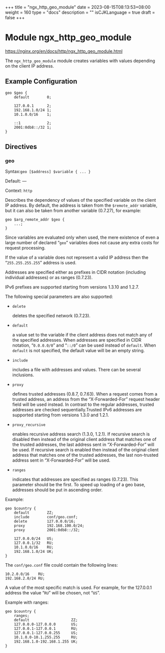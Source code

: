 +++
title = "ngx_http_geo_module"
date = 2023-08-15T08:13:53+08:00
weight = 160
type = "docs"
description = ""
isCJKLanguage = true
draft = false
+++

# Module ngx_http_geo_module

https://nginx.org/en/docs/http/ngx_http_geo_module.html





The `ngx_http_geo_module` module creates variables with values depending on the client IP address.



## Example Configuration



```
geo $geo {
    default        0;

    127.0.0.1      2;
    192.168.1.0/24 1;
    10.1.0.0/16    1;

    ::1            2;
    2001:0db8::/32 1;
}
```





## Directives



### geo

  Syntax:`geo [$address] $variable { ... }`

  Default: —

  Context: `http`


Describes the dependency of values of the specified variable on the client IP address. By default, the address is taken from the `$remote_addr` variable, but it can also be taken from another variable (0.7.27), for example:

```
geo $arg_remote_addr $geo {
    ...;
}
```





Since variables are evaluated only when used, the mere existence of even a large number of declared “`geo`” variables does not cause any extra costs for request processing.



If the value of a variable does not represent a valid IP address then the “`255.255.255.255`” address is used.

Addresses are specified either as prefixes in CIDR notation (including individual addresses) or as ranges (0.7.23).

IPv6 prefixes are supported starting from versions 1.3.10 and 1.2.7.



The following special parameters are also supported:

- `delete`

  deletes the specified network (0.7.23).

- `default`

  a value set to the variable if the client address does not match any of the specified addresses. When addresses are specified in CIDR notation, “`0.0.0.0/0`” and “`::/0`” can be used instead of `default`. When `default` is not specified, the default value will be an empty string.

- `include`

  includes a file with addresses and values. There can be several inclusions.

- `proxy`

  defines trusted addresses (0.8.7, 0.7.63). When a request comes from a trusted address, an address from the “X-Forwarded-For” request header field will be used instead. In contrast to the regular addresses, trusted addresses are checked sequentially.Trusted IPv6 addresses are supported starting from versions 1.3.0 and 1.2.1.

- `proxy_recursive`

  enables recursive address search (1.3.0, 1.2.1). If recursive search is disabled then instead of the original client address that matches one of the trusted addresses, the last address sent in “X-Forwarded-For” will be used. If recursive search is enabled then instead of the original client address that matches one of the trusted addresses, the last non-trusted address sent in “X-Forwarded-For” will be used.

- `ranges`

  indicates that addresses are specified as ranges (0.7.23). This parameter should be the first. To speed up loading of a geo base, addresses should be put in ascending order.



Example:

```
geo $country {
    default        ZZ;
    include        conf/geo.conf;
    delete         127.0.0.0/16;
    proxy          192.168.100.0/24;
    proxy          2001:0db8::/32;

    127.0.0.0/24   US;
    127.0.0.1/32   RU;
    10.1.0.0/16    RU;
    192.168.1.0/24 UK;
}
```



The `conf/geo.conf` file could contain the following lines:

```
10.2.0.0/16    RU;
192.168.2.0/24 RU;
```



A value of the most specific match is used. For example, for the 127.0.0.1 address the value “`RU`” will be chosen, not “`US`”.

Example with ranges:

```
geo $country {
    ranges;
    default                   ZZ;
    127.0.0.0-127.0.0.0       US;
    127.0.0.1-127.0.0.1       RU;
    127.0.0.1-127.0.0.255     US;
    10.1.0.0-10.1.255.255     RU;
    192.168.1.0-192.168.1.255 UK;
}
```